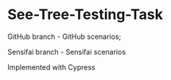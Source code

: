# See-Tree-Testing-Task
GitHub branch - GitHub scenarios;
 
Sensifai branch - Sensifai scenarios

Implemented with Cypress

